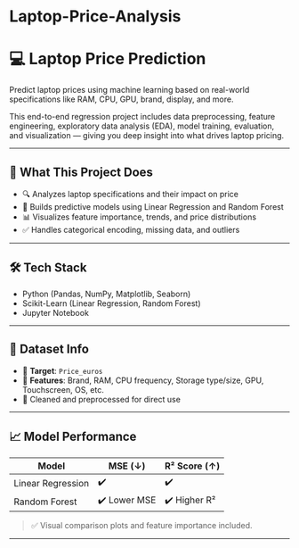 # Laptop-Price-Analysis

# 💻 Laptop Price Prediction

Predict laptop prices using machine learning based on real-world specifications like RAM, CPU, GPU, brand, display, and more.

This end-to-end regression project includes data preprocessing, feature engineering, exploratory data analysis (EDA), model training, evaluation, and visualization — giving you deep insight into what drives laptop pricing.

---

## 🚀 What This Project Does

- 🔍 Analyzes laptop specifications and their impact on price  
- 🧠 Builds predictive models using Linear Regression and Random Forest  
- 📊 Visualizes feature importance, trends, and price distributions  
- ✅ Handles categorical encoding, missing data, and outliers

---

## 🛠️ Tech Stack

- Python (Pandas, NumPy, Matplotlib, Seaborn)
- Scikit-Learn (Linear Regression, Random Forest)
- Jupyter Notebook

---

## 📁 Dataset Info

- 🎯 **Target**: `Price_euros`
- 🧩 **Features**: Brand, RAM, CPU frequency, Storage type/size, GPU, Touchscreen, OS, etc.
- 🧼 Cleaned and preprocessed for direct use

---

## 📈 Model Performance

| Model             | MSE (↓) | R² Score (↑) |
|------------------|---------|--------------|
| Linear Regression | ✔️      | ✔️           |
| Random Forest     | ✔️ Lower MSE | ✔️ Higher R² |

> ✅ Visual comparison plots and feature importance included.

---
